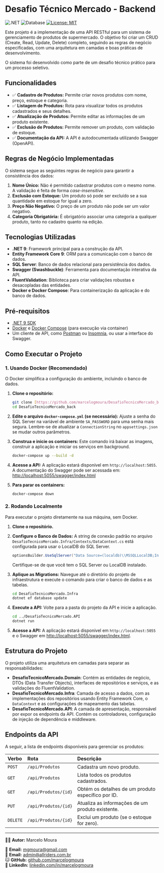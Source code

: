 # Desafio Técnico Mercado - Backend

![.NET](https://img.shields.io/badge/.NET-9.0-blueviolet)
![Database](https://img.shields.io/badge/SQL_Server-EC1B24?style=flat&logo=microsoftsqlserver&logoColor=white)
[![License: MIT](https://img.shields.io/badge/License-MIT-yellow.svg)](https://opensource.org/licenses/MIT)

Este projeto é a implementação de uma API RESTful para um sistema de gerenciamento de produtos de supermercado. O objetivo foi criar um CRUD (Create, Read, Update, Delete) completo, seguindo as regras de negócio especificadas, com uma arquitetura em camadas e boas práticas de desenvolvimento.

O sistema foi desenvolvido como parte de um desafio técnico prático para um processo seletivo.

## Funcionalidades

-   ✅ **Cadastro de Produtos:** Permite criar novos produtos com nome, preço, estoque e categoria.
-   ✅ **Listagem de Produtos:** Rota para visualizar todos os produtos cadastrados e seus detalhes.
-   ✅ **Atualização de Produtos:** Permite editar as informações de um produto existente.
-   ✅ **Exclusão de Produtos:** Permite remover um produto, com validação de estoque.
-   ✅ **Documentação da API:** A API é autodocumentada utilizando Swagger (OpenAPI).

## Regras de Negócio Implementadas

O sistema segue as seguintes regras de negócio para garantir a consistência dos dados:

1.  **Nome Único:** Não é permitido cadastrar produtos com o mesmo nome. A validação é feita de forma *case-insensitive*.
2.  **Exclusão com Estoque:** Um produto só pode ser excluído se a sua quantidade em estoque for igual a zero.
3.  **Preço Não Negativo:** O preço de um produto não pode ser um valor negativo.
4.  **Categoria Obrigatória:** É obrigatório associar uma categoria a qualquer produto, tanto no cadastro quanto na edição.

## Tecnologias Utilizadas

-   **.NET 9**: Framework principal para a construção da API.
-   **Entity Framework Core 9**: ORM para a comunicação com o banco de dados.
-   **SQL Server**: Banco de dados relacional para persistência dos dados.
-   **Swagger (Swashbuckle)**: Ferramenta para documentação interativa da API.
-   **FluentValidation**: Biblioteca para criar validações robustas e desacopladas das entidades.
-   **Docker e Docker Compose**: Para containerização da aplicação e do banco de dados.

## Pré-requisitos

-   [.NET 9 SDK](https://dotnet.microsoft.com/download/dotnet/9.0)
-   [Docker](https://www.docker.com/products/docker-desktop/) e [Docker Compose](https://docs.docker.com/compose/install/) (para execução via container)
-   Um cliente de API, como [Postman](https://www.postman.com/) ou [Insomnia](https://insomnia.rest/), ou usar a interface do Swagger.

## Como Executar o Projeto

### 1. Usando Docker (Recomendado)

O Docker simplifica a configuração do ambiente, incluindo o banco de dados.

1.  **Clone o repositório:**
    ```bash
    git clone [https://github.com/marcelogmoura/DesafioTecnicoMercado_back.git](https://github.com/marcelogmoura/DesafioTecnicoMercado_back.git)
    cd DesafioTecnicoMercado_back
    ```

2.  **Edite o arquivo `docker-compose.yml` (se necessário):**
    Ajuste a senha do SQL Server na variável de ambiente `SA_PASSWORD` para uma senha mais segura. Lembre-se de atualizar a `ConnectionString` no `appsettings.json` se mudar outros parâmetros.

3.  **Construa e inicie os containers:**
    Este comando irá baixar as imagens, construir a aplicação e iniciar os serviços em background.
    ```bash
    docker-compose up --build -d
    ```

4.  **Acesse a API:**
    A aplicação estará disponível em `http://localhost:5055`.
    A documentação do Swagger pode ser acessada em:
    [http://localhost:5055/swagger/index.html](http://localhost:5055/swagger/index.html)

5.  **Para parar os containers:**
    ```bash
    docker-compose down
    ```

### 2. Rodando Localmente

Para executar o projeto diretamente na sua máquina, sem Docker.

1.  **Clone o repositório.**

2.  **Configure o Banco de Dados:**
    A string de conexão padrão no arquivo `DesafioTecnicoMercado.Infra/Contexts/DataContext.cs` está configurada para usar o LocalDB do SQL Server.
    ```csharp
    optionsBuilder.UseSqlServer("Data Source=(localdb)\\MSSQLLocalDB;Initial Catalog=BDMercado;Integrated Security=True;");
    ```
    Certifique-se de que você tem o SQL Server ou LocalDB instalado.

3.  **Aplique as Migrations:**
    Navegue até o diretório do projeto de infraestrutura e execute o comando para criar o banco de dados e as tabelas.
    ```bash
    cd DesafioTecnicoMercado.Infra
    dotnet ef database update
    ```

4.  **Execute a API:**
    Volte para a pasta do projeto da API e inicie a aplicação.
    ```bash
    cd ../DesafioTecnicoMercado.API
    dotnet run
    ```

5.  **Acesse a API:**
    A aplicação estará disponível em `http://localhost:5055` e o Swagger em [http://localhost:5055/swagger/index.html](http://localhost:5055/swagger/index.html).

## Estrutura do Projeto

O projeto utiliza uma arquitetura em camadas para separar as responsabilidades:

-   **DesafioTecnicoMercado.Domain**: Contém as entidades de negócio, DTOs (Data Transfer Objects), interfaces de repositórios e serviços, e as validações do FluentValidation.
-   **DesafioTecnicoMercado.Infra**: Camada de acesso a dados, com as implementações dos repositórios usando Entity Framework Core, o `DataContext` e as configurações de mapeamento das tabelas.
-   **DesafioTecnicoMercado.API**: A camada de apresentação, responsável por expor os endpoints da API. Contém os controladores, configuração de injeção de dependência e middleware.

## Endpoints da API

A seguir, a lista de endpoints disponíveis para gerenciar os produtos:

| Verbo  | Rota                  | Descrição                                         |
| :----- | :-------------------- | :------------------------------------------------ |
| `POST` | `/api/Produtos`       | Cadastra um novo produto.                         |
| `GET`  | `/api/Produtos`       | Lista todos os produtos cadastrados.              |
| `GET`  | `/api/Produtos/{id}`  | Obtém os detalhes de um produto específico por ID.|
| `PUT`  | `/api/Produtos/{id}`  | Atualiza as informações de um produto existente.  |
| `DELETE`| `/api/Produtos/{id}`| Exclui um produto (se o estoque for zero).        |


---

👨‍💻 **Autor:** Marcelo Moura 

📧 **Email:** [mgmoura@gmail.com](mailto:mgmoura@gmail.com)   
📧 **Email:** [admin@allriders.com.br](mailto:admin@allriders.com.br)   
🐱 **GitHub:** [github.com/marcelogmoura](https://github.com/marcelogmoura)   
🔗 **LinkedIn:** [linkedin.com/in/marcelogmoura](https://www.linkedin.com/in/marcelogmoura/)   
